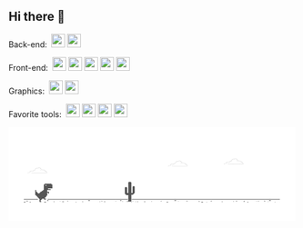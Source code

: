 ## Hi there 🚀

Back-end:&nbsp;
<img height="24" width="24" src="https://unpkg.com/simple-icons@v3/icons/rust.svg" />
<img height="24" width="24" src="https://unpkg.com/simple-icons@v3/icons/java.svg" />

Front-end:&nbsp;
<img height="24" width="24" src="https://unpkg.com/simple-icons@v3/icons/javascript.svg" />
<img height="24" width="24" src="https://unpkg.com/simple-icons@v3/icons/typescript.svg" />
<img height="24" width="24" src="https://unpkg.com/simple-icons@v3/icons/react.svg" />
<img height="24" width="24" src="https://unpkg.com/simple-icons@v3/icons/vue-dot-js.svg" />
<img height="24" width="24" src="https://unpkg.com/simple-icons@v3/icons/sass.svg" />

Graphics:&nbsp;
<img height="24" width="24" src="https://unpkg.com/simple-icons@v3/icons/adobephotoshop.svg" />
<img height="24" width="24" src="https://unpkg.com/simple-icons@v3/icons/adobepremierepro.svg" />

Favorite tools:&nbsp;
<img height="24" width="24" src="https://unpkg.com/simple-icons@v3/icons/graphql.svg" />
<img height="24" width="24" src="https://unpkg.com/simple-icons@v3/icons/visualstudiocode.svg" />
<img height="24" width="24" src="https://unpkg.com/simple-icons@v3/icons/webpack.svg" />
<img height="24" width="24" src="https://unpkg.com/simple-icons@v3/icons/docker.svg" />

![image](https://github.com/twistezo/twistezo/blob/master/dino.gif)

<!-- ### \_\_stats

![Anurag's github stats](https://github-readme-stats.vercel.app/api?username=twistezo&count_private=true&include_all_commits&hide=contribs&hide_title=true) -->

<!-- ![Top Langs](https://github-readme-stats.vercel.app/api/top-langs/?username=twistezo&layout=compact&hide_title=true) -->
